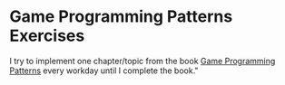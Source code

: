 # Game Programming Patterns Exercises
I try to implement one chapter/topic from the book [Game Programming Patterns](https://gameprogrammingpatterns.com "Game Programming Patterns") every workday until I complete the book."
